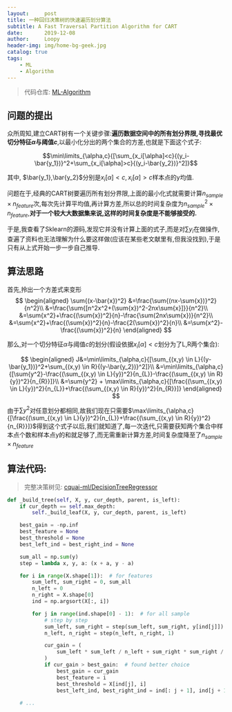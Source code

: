 ```yaml
---
layout:     post
title: 一种回归决策树的快速遍历划分算法
subtitle: A Fast Traversal Partition Algorithm for CART
date:       2019-12-08
author:     Loopy
header-img: img/home-bg-geek.jpg
catalog: true
tags:
    - ML
    - Algorithm
---
```


<script type="text/x-mathjax-config">
  MathJax.Hub.Config({
    tex2jax: {
      inlineMath: [ ['$','$'], ['\\(','\\)'] ],
      processEscapes: true
    }
  });
  </script>
<script type="text/javascript" async src="//cdn.mathjax.org/mathjax/latest/MathJax.js?config=TeX-MML-AM_CHTML">
</script>

> 代码仓库: [ML-Algorithm](https://github.com/CQU-AI/ML-Algorithm)

## 问题的提出

众所周知,建立CART树有一个关键步骤:**遍历数据空间中的所有划分界限,寻找最优切分特征$\alpha$与阈值$c$**,以最小化分出的两个集合的方差,也就是下面这个式子:

$$\min\limits_{\alpha,c}{[\sum_{x_i[\alpha]<c}{(y_i-\bar{y_1})}^2+\sum_{x_i[\alpha]>c}{(y_i-\bar{y_2})}^2]}$$

其中, $\bar{y_1},\bar{y_2}$分别是$x_i[\alpha]<c,x_i[\alpha]>c$样本点的y均值.

问题在于,经典的CART树要遍历所有划分界限,上面的最小化式就需要计算$n_{sample} \times n_{feature}$次,每次先计算平均值,再计算方差,所以总的时间复杂度为$n_{sample}^2 \times n_{feature}$,**对于一个较大大数据集来说,这样的时间复杂度是不能够接受的.**

于是,我查看了Sklearn的源码,发现它并没有计算上面的式子,而是对$\sum{y_i}$在做操作,查遍了资料也无法理解为什么要这样做(应该在某些老文献里有,但我没找到),于是只有从上式开始一步一步自己推导.

## 算法思路

首先,拎出一个方差式来变形
$$
\begin{aligned}
\sum{(x-\bar{x})^2}
&=\frac{\sum{(nx-\sum{x})}^2}{n^2}\\
&=\frac{\sum{[n^2x^2+(\sum{x})^2-2nx\sum{x}]}}{n^2}\\
&=\sum{x^2}+\frac{(\sum{x})^2}{n}-\frac{\sum(2nx\sum{x})}{n^2}\\
&=\sum{x^2}+\frac{(\sum{x})^2}{n}-\frac{2(\sum{x})^2}{n}\\
&=\sum{x^2}-\frac{(\sum{x})^2}{n}
\end{aligned}
$$

那么,对一个切分特征$\alpha$与阈值$c$的划分(假设依据$x_i[\alpha]<c$划分为了L,R两个集合):

$$
\begin{aligned}
J&=\min\limits_{\alpha,c}{[\sum_{(x,y) \in L}{(y-\bar{y_1})}^2+\sum_{(x,y) \in R}{(y-\bar{y_2})}^2]}\\
&=\min\limits_{\alpha,c}{[\sum{y^2}-\frac{(\sum_{(x,y) \in L}{y})^2}{n_{L}}-\frac{(\sum_{(x,y) \in R}{y})^2}{n_{R}}]}\\
&=\sum{y^2} + \max\limits_{\alpha,c}{[\frac{(\sum_{(x,y) \in L}{y})^2}{n_{L}}+\frac{(\sum_{(x,y) \in R}{y})^2}{n_{R}}]}
\end{aligned}
$$

由于$\sum{y^2}$对任意划分都相同,故我们现在只需要$\max\limits_{\alpha,c}{[\frac{(\sum_{(x,y) \in L}{y})^2}{n_{L}}+\frac{(\sum_{(x,y) \in R}{y})^2}{n_{R}}]}$得到这个式子以后,我们就知道了,每一次迭代,只需要获知两个集合中样本点个数和样本点y的和就足够了,而无需重新计算方差,时间复杂度降至了$n_{sample} \times n_{feature}$

## 算法代码:

> 完整决策树见: [cquai-ml/DecisionTreeRegressor](https://github.com/CQU-AI/ML-Algorithm/blob/master/cquai_ml/DecisionTreeRegressor.py)

```python
def _build_tree(self, X, y, cur_depth, parent, is_left):
    if cur_depth == self.max_depth:
        self._build_leaf(X, y, cur_depth, parent, is_left)

    best_gain = -np.inf
    best_feature = None
    best_threshold = None
    best_left_ind = best_right_ind = None

    sum_all = np.sum(y)
    step = lambda x, y, a: (x + a, y - a)

    for i in range(X.shape[1]):  # for features
        sum_left, sum_right = 0, sum_all
        n_left = 0
        n_right = X.shape[0]
        ind = np.argsort(X[:, i])

        for j in range(ind.shape[0] - 1):  # for all sample
            # step by step
            sum_left, sum_right = step(sum_left, sum_right, y[ind[j]])
            n_left, n_right = step(n_left, n_right, 1)

            cur_gain = (
                sum_left * sum_left / n_left + sum_right * sum_right / n_right
            )
            if cur_gain > best_gain:  # found better choice
                best_gain = cur_gain
                best_feature = i
                best_threshold = X[ind[j], i]
                best_left_ind, best_right_ind = ind[: j + 1], ind[j + 1 :]
    
    # ...
    
```
